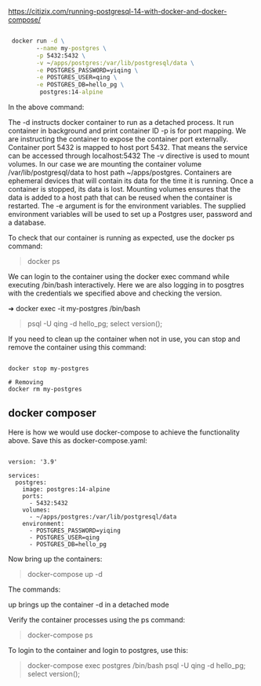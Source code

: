 https://citizix.com/running-postgresql-14-with-docker-and-docker-compose/

~~~cmd

 docker run -d \
        --name my-postgres \
        -p 5432:5432 \
        -v ~/apps/postgres:/var/lib/postgresql/data \
        -e POSTGRES_PASSWORD=yiqing \
        -e POSTGRES_USER=qing \
        -e POSTGRES_DB=hello_pg \
         postgres:14-alpine
~~~

In the above command:

The -d instructs docker container to run as a detached process. It run container in background and print container ID
-p is for port mapping. We are instructing the container to expose the container port externally. Container port 5432 is mapped to host port 5432. That means the service can be accessed through localhost:5432
The -v directive is used to mount volumes. In our case we are mounting the container volume /var/lib/postgresql/data to host path ~/apps/postgres. Containers are ephemeral devices that will contain its data for the time it is running. Once a container is stopped, its data is lost. Mounting volumes ensures that the data is added to a host path that can be reused when the container is restarted.
The -e argument is for the environment variables. The supplied environment variables will be used to set up a Postgres user, password and a database.

To check that our container is running as expected, use the docker ps command:
> docker ps

We can login to the container using the docker exec command while executing /bin/bash interactively. Here we are also logging in to posgtres with the credentials we specified above and checking the version.

➜ docker exec -it my-postgres /bin/bash

> psql -U qing -d hello_pg;
> select version();

If you need to clean up the container when not in use, you can stop and remove the container using this command:

~~~shell

docker stop my-postgres

# Removing
docker rm my-postgres
~~~

## docker composer 

Here is how we would use docker-compose to achieve the functionality above. Save this as docker-compose.yaml:

~~~docker-compose

version: '3.9'

services:
  postgres:
    image: postgres:14-alpine
    ports:
      - 5432:5432
    volumes:
      - ~/apps/postgres:/var/lib/postgresql/data
    environment:
      - POSTGRES_PASSWORD=yiqing
      - POSTGRES_USER=qing
      - POSTGRES_DB=hello_pg

~~~

Now bring up the containers:

> docker-compose up -d

The commands:

up brings up the container
-d in a detached mode

Verify the container processes using the ps command:
>  docker-compose ps

To login to the container and login to postgres, use this:

> docker-compose exec postgres /bin/bash
> psql -U qing -d hello_pg;
> select version();
